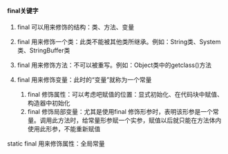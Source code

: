 #### final关键字



1. final 可以用来修饰的结构：类、方法、变量

2. final 用来修饰一个类：此类不能被其他类所继承。例如：String类、System类、StringBuffer类

3. final 用来修饰方法：不可以被重写。例如：Object类中的getclass()方法

4. final 用来修饰变量：此时的“变量”就称为一个常量

   1. final 修饰属性：可以考虑吧赋值的位置：显式初始化、在代码块中赋值、构造器中初始化
   2. final 修饰局部变量：尤其是使用final 修饰形参时，表明该形参是一个常量。调用此方法时，给常量形参赋一个实参，赋值以后就只能在方法体内使用此形参，不能重新赋值

static final 用来修饰属性：全局常量

 